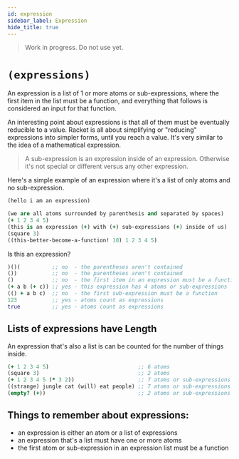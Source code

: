 ```yaml
---
id: expression
sidebar_label: Expression
hide_title: true
---
```


> Work in progress. Do not use yet.

# `(expressions)`

An expression is a list of 1 or more atoms or sub-expressions, where the first
item in the list must be a function, and everything that follows is considered
an input for that function. 

An interesting point about expressions is that all of them must be eventually 
reducible to a value. Racket is all about simplifying or "reducing" expressions
into simpler forms, until you reach a value. It's very similar to the idea of a
mathematical expression.

> A sub-expression is an expression inside of an expression. Otherwise it's not
> special or different versus any other expression.

Here's a simple example of an expression where it's a list of only atoms and no
sub-expression.

``` clojure
(hello i am an expression)
```

``` clojure
(we are all atoms surrounded by parenthesis and separated by spaces)
(+ 1 2 3 4 5)
(this is an expression (+) with (+) sub-expressions (+) inside of us)
(square 3)
((this-better-become-a-function! 10) 1 2 3 4 5)
```

Is this an expression?

``` clojure
)()(          ;; no  - the parentheses aren't contained
())           ;; no  - the parentheses aren't contained
()            ;; no  - the first item in an expression must be a function
(+ a b (+ c)) ;; yes - this expression has 4 atoms or sub-expressions
(() + a b c)  ;; no  - the first sub-expression must be a function
123           ;; yes - atoms count as expressions
true          ;; yes - atoms count as expressions
```

## Lists of expressions have Length

An expression that's also a list is can be counted for the number of things 
inside.

``` clojure
(+ 1 2 3 4 5)                            ;; 6 atoms
(square 3)                               ;; 2 atoms
(+ 1 2 3 4 5 (* 3 2))                    ;; 7 atoms or sub-expressions
((strange) jungle cat (will) eat people) ;; 7 atoms or sub-expressions
(empty? (+))                             ;; 2 atoms or sub-expressions
```

## Things to remember about expressions:

- an expression is either an atom or a list of expressions
- an expression that's a list must have one or more atoms
- the first atom or sub-expression in an expression list must be a function
